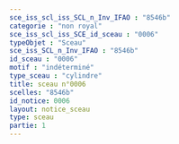 ```yaml
---
sce_iss_scl_iss_SCL_n_Inv_IFAO : "8546b"
categorie : "non royal"
sce_iss_scl_iss_SCE_id_sceau : "0006"
typeObjet : "Sceau"
sce_iss_SCL_n_Inv_IFAO : "8546b"
id_sceau : "0006"
motif : "indéterminé"
type_sceau : "cylindre"
title: sceau n°0006
scelles: "8546b"
id_notice: 0006
layout: notice_sceau
type: sceau
partie: 1
---
```

